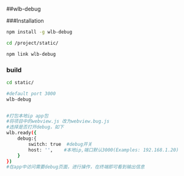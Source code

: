 

##wlb-debug

###Installation
```sh
npm install -g wlb-debug

cd /project/static/  

npm link wlb-debug
```
### build
```sh
cd static/

#default port 3000
wlb-debug


#打包本地ip app包
#将项目中的webview.js 改为webview.bug.js
#选择是否打开debug，如下
wlb.ready({
    debug:{
        switch: true  #debug开关
        host: '',    #本地ip,端口默认3000(Examples: 192.168.1.20)
    }
})
#在app中访问需要debug页面，进行操作，在终端即可看到输出信息
```
